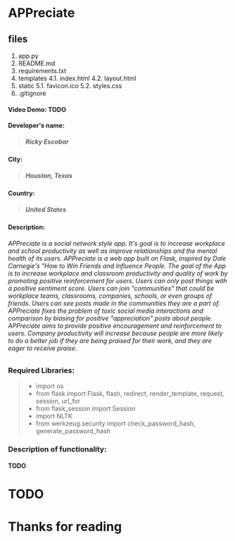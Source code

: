# APPreciate

## files
1. app.py
2. README.md
3. requirements.txt
4. templates
4.1. index.html
4.2. layout.html
5. static
5.1. favicon.ico
5.2. styles.css
6. .gitignore


#### Video Demo: TODO
#### Developer's name:
>##### Ricky Escobar
#### City:
>##### Houston, Texas
#### Country:
>##### United States

#### Description:
###### APPreciate is a social network style app. It's goal is to increase workplace and school productivity as well as improve relationships and the mental health of its users. APPreciate is a web app built on Flask, inspired by Dale Carnegie's "How to Win Friends and Influence People. The goal of the App is to increase workplace and classroom productivity and quality of work by promoting positive reinforcement for users. Users can only post things with a positive sentiment score. Users can join "communities" that could be workplace teams, classrooms, companies, schools, or even groups of friends. Users can see posts made in the communities they are a part of. APPreciate fixes the problem of toxic social media interactions and comparison by biasing for positive "appreciation" posts about people. APPreciate aims to provide positive encouragement and reinforcement to users. Company productivity will increase because people are more likely to do a better job if they are being praised for their work, and they are eager to receive praise. 


### Required Libraries:
>- import os
>- from flask import Flask, flash, redirect, render_template, request, session, url_for
>- from flask_session import Session
>- import NLTK
>- from werkzeug.security import check_password_hash, generate_password_hash


### Description of functionality:
#### TODO

# TODO
# Thanks for reading
